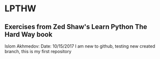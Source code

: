 # LPTHW
Exercises from Zed Shaw's Learn Python The Hard Way book
----------------------
Islom Akhmedov:
Date: 10/15/2017
I am new to github, testing new created branch, this is my first repository
